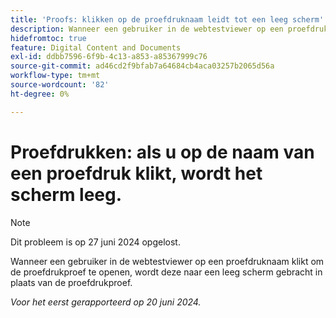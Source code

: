 ```yaml
---
title: 'Proofs: klikken op de proefdruknaam leidt tot een leeg scherm'
description: Wanneer een gebruiker in de webtestviewer op een proefdruknaam klikt om de proefdrukproef te openen, wordt deze naar een leeg scherm gebracht in plaats van de proefdrukproef.
hidefromtoc: true
feature: Digital Content and Documents
exl-id: ddbb7596-6f9b-4c13-a853-a85367999c76
source-git-commit: ad46cd2f9bfab7a64684cb4aca03257b2065d56a
workflow-type: tm+mt
source-wordcount: '82'
ht-degree: 0%

---
```


# Proefdrukken: als u op de naam van een proefdruk klikt, wordt het scherm leeg.

>[!NOTE]
>
>Dit probleem is op 27 juni 2024 opgelost.

Wanneer een gebruiker in de webtestviewer op een proefdruknaam klikt om de proefdrukproef te openen, wordt deze naar een leeg scherm gebracht in plaats van de proefdrukproef.

_Voor het eerst gerapporteerd op 20 juni 2024._
